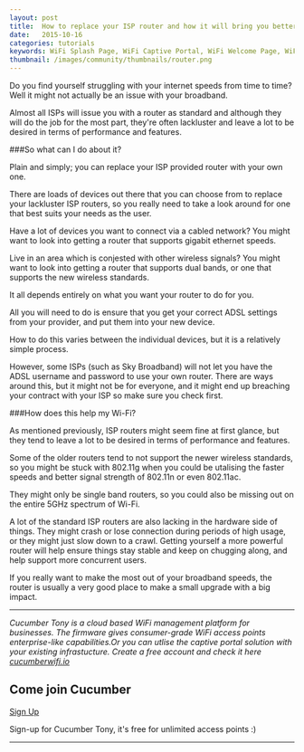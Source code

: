 ```yaml
---
layout: post
title:  How to replace your ISP router and how it will bring you better Wi-Fi
date:   2015-10-16
categories: tutorials
keywords: WiFi Splash Page, WiFi Captive Portal, WiFi Welcome Page, WiFi Splash page html5, WiFi splash page example, wifi splash page template
thumbnail: /images/community/thumbnails/router.png
---
```


Do you find yourself struggling with your internet speeds from time to time? Well it might not actually be an issue with your broadband.

Almost all ISPs will issue you with a router as standard and although they will do the job for the most part, they're often lackluster and leave a lot to be desired in terms of performance and features.

###So what can I do about it?

Plain and simply; you can replace your ISP provided router with your own one.

There are loads of devices out there that you can choose from to replace your lackluster ISP routers, so you really need to take a look around for one that best suits your needs as the user.

Have a lot of devices you want to connect via a cabled network? You might want to look into getting a router that supports gigabit ethernet speeds.

Live in an area which is conjested with other wireless signals? You might want to look into getting a router that supports dual bands, or one that supports the new wireless standards.

It all depends entirely on what you want your router to do for you.

All you will need to do is ensure that you get your correct ADSL settings from your provider, and put them into your new device.

How to do this varies between the individual devices, but it is a relatively simple process.

However, some ISPs (such as Sky Broadband) will not let you have the ADSL username and password to use your own router. There are ways around this, but it might not be for everyone, and it might end up breaching your contract with your ISP so make sure you check first.

###How does this help my Wi-Fi?

As mentioned previously, ISP routers might seem fine at first glance, but they tend to leave a lot to be desired in terms of performance and features.

Some of the older routers tend to not support the newer wireless standards, so you might be stuck with 802.11g when you could be utalising the faster speeds and better signal strength of 802.11n or even 802.11ac.

They might only be single band routers, so you could also be missing out on the entire 5GHz spectrum of Wi-Fi.

A lot of the standard ISP routers are also lacking in the hardware side of things. They might crash or lose connection during periods of high usage, or they might just slow down to a crawl. Getting yourself a more powerful router will help ensure things stay stable and keep on chugging along, and help support more concurrent users.

If you really want to make the most out of your broadband speeds, the router is usually a very good place to make a small upgrade with a big impact.

<hr>

*Cucumber Tony is a cloud based WiFi management platform for businesses. The firmware gives consumer-grade WiFi access points enterprise-like capabilities.Or you can utlise the captive portal solution with your existing infrastucture. Create a free account and check it here <a href="https://cucumberwifi.io">cucumberwifi.io</a>*

<div class="text-center">

<h2>Come join Cucumber</h2>

<a href="https://my.ctapp.io/#/create" class="button success">Sign Up</a><br>

<p>Sign-up for Cucumber Tony, it's free for unlimited access points :)</p>

<hr>

</div>
